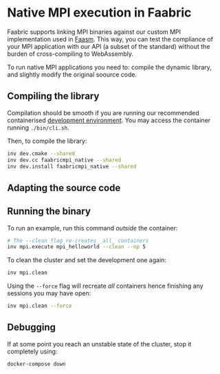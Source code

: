 # Native MPI execution in Faabric

Faabric supports linking MPI binaries against our custom MPI implementation
used in [Faasm](https://github.com/faasm/faasm). This way, you can test the
compliance of your MPI application with our API (a subset of the standard)
without the burden of cross-compiling to WebAssembly.

To run native MPI applications you need to: compile the dynamic library, and
slightly modify the original soource code.

## Compiling the library

Compilation should be smooth if you are running our recommended containerised
[development environment](../README.md). You may access the container running
`./bin/cli.sh`.

Then, to compile the library:
```bash
inv dev.cmake --shared
inv dev.cc faabricmpi_native --shared
inv dev.install faabricmpi_native --shared
```

## Adapting the source code

## Running the binary

To run an example, run this command _outside_ the container:
```bash
# The --clean flag re-creates _all_ containers
inv mpi.execute mpi_helloworld --clean --np 5
```

To clean the cluster and set the development one again:
```bash
inv mpi.clean
```

Using the `--force` flag will recreate _all_ containers hence finishing any
sessions you may have open:
```bash
inv mpi.clean --force
```

## Debugging

If at some point you reach an unstable state of the cluster, stop it completely
using:
```basg
docker-compose down
```
